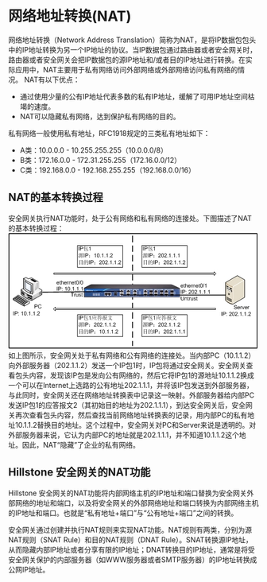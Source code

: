 # 网络地址转换(NAT)
网络地址转换（Network Address Translation）简称为NAT，是将IP数据包包头中的IP地址转换为另一个IP地址的协议。当IP数据包通过路由器或者安全网关时，路由器或者安全网关会把IP数据包的源IP地址和/或者目的IP地址进行转换。在实际应用中，NAT主要用于私有网络访问外部网络或外部网络访问私有网络的情况。
NAT有以下优点：
- 通过使用少量的公有IP地址代表多数的私有IP地址，缓解了可用IP地址空间枯竭的速度。
- NAT可以隐藏私有网络，达到保护私有网络的目的。
  
私有网络一般使用私有地址，RFC1918规定的三类私有地址如下：

- A类：10.0.0.0 - 10.255.255.255（10.0.0.0/8）
- B类：172.16.0.0 - 172.31.255.255（172.16.0.0/12）
- C类：192.168.0.0 - 192.168.255.255（192.168.0.0/16）

## NAT的基本转换过程
安全网关执行NAT功能时，处于公有网络和私有网络的连接处。下图描述了NAT的基本转换过程：
![](assets/images/NAT_procedure.jpg)
如上图所示，安全网关处于私有网络和公有网络的连接处。当内部PC（10.1.1.2）向外部服务器（202.1.1.2）发送一个IP包1时，IP包将通过安全网关。安全网关查看包头内容，发现该IP包是发向公有网络的，然后它将IP包1的源地址10.1.1.2换成一个可以在Internet上选路的公有地址202.1.1.1，并将该IP包发送到外部服务器，与此同时，安全网关还在网络地址转换表中记录这一映射。外部服务器给内部PC发送IP包1的应答报文2（其初始目的地址为202.1.1.1），到达安全网关后，安全网关再次查看包头内容，然后查找当前网络地址转换表的记录，用内部PC的私有地址10.1.1.2替换目的地址。这个过程中，安全网关对PC和Server来说是透明的。对外部服务器来说，它认为内部PC的地址就是202.1.1.1，并不知道10.1.1.2这个地址。因此，NAT“隐藏”了企业的私有网络。

## Hillstone 安全网关的NAT功能
Hillstone 安全网关的NAT功能将内部网络主机的IP地址和端口替换为安全网关外部网络的地址和端口，以及将安全网关的外部网络地址和端口转换为内部网络主机的IP地址和端口。也就是“私有地址+端口”与“公有地址+端口”之间的转换。

安全网关通过创建并执行NAT规则来实现NAT功能。NAT规则有两类，分别为源NAT规则（SNAT Rule）和目的NAT规则（DNAT Rule）。SNAT转换源IP地址，从而隐藏内部IP地址或者分享有限的IP地址；DNAT转换目的IP地址，通常是将受安全网关保护的内部服务器（如WWW服务器或者SMTP服务器）的IP地址转换成公网IP地址。